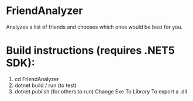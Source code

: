 # FriendAnalyzer
 Analyzes a list of friends and chooses which ones would be best for you.

# Build instructions (requires .NET5 SDK):
 1) cd FriendAnalyzer
 2) dotnet build / run (to test)
 3) dotnet publish (for others to run)
 Change
 <OutputType>Exe</OutputType>
 To 
 <OutputType>Library</OutputType>
 To export a .dll
 
